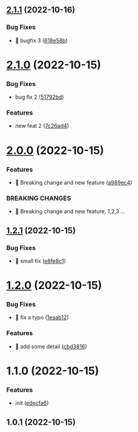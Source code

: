 

## [2.1.1](https://github.com/tuutoo/release-test/compare/2.1.0...2.1.1) (2022-10-16)


### Bug Fixes

* 🐛 bugfix 3 ([618e58b](https://github.com/tuutoo/release-test/commit/618e58b9bcec3dc067a0a2c60353c827b7beaeb4))

# [2.1.0](https://github.com/tuutoo/release-test/compare/2.0.0...2.1.0) (2022-10-15)


### Bug Fixes

* bug fix 2 ([51792bd](https://github.com/tuutoo/release-test/commit/51792bd5fed6448d3359fcc1d96767a56fdb6d61))


### Features

* new feat 2 ([7c26ad4](https://github.com/tuutoo/release-test/commit/7c26ad496624ba18eed1a12f3af74d78d315ea29))

# [2.0.0](https://github.com/tuutoo/release-test/compare/1.2.1...2.0.0) (2022-10-15)


### Features

* 🎸 Breaking change and new feature ([a989ec4](https://github.com/tuutoo/release-test/commit/a989ec41497f264324f2e27759fecb34852dd93f))


### BREAKING CHANGES

* 🧨 Breaking change and new feature, 1,2,3 ...

## [1.2.1](https://github.com/tuutoo/release-test/compare/1.2.0...1.2.1) (2022-10-15)


### Bug Fixes

* 🐛 small fix ([e8fe8c1](https://github.com/tuutoo/release-test/commit/e8fe8c1f60b15e8b8ae557d9878df2231d1357b9))

# [1.2.0](https://github.com/tuutoo/release-test/compare/1.1.0...1.2.0) (2022-10-15)


### Bug Fixes

* 🐛 fix a typo ([1eaab12](https://github.com/tuutoo/release-test/commit/1eaab12b9976098b74cd1a6a1255907f21a18911))


### Features

* 🎸 add some detail ([cbd3816](https://github.com/tuutoo/release-test/commit/cbd3816e8a55429d3475f55bf951875889b59515))

# 1.1.0 (2022-10-15)


### Features

* init ([edecfa6](https://github.com/tuutoo/release-test/commit/edecfa64f13fee05d081f236289c4416f32d70c5))

## 1.0.1 (2022-10-15)
